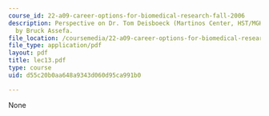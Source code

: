 ```yaml
---
course_id: 22-a09-career-options-for-biomedical-research-fall-2006
description: Perspective on Dr. Tom Deisboeck (Martinos Center, HST/MGH), written
  by Bruck Assefa.
file_location: /coursemedia/22-a09-career-options-for-biomedical-research-fall-2006/d55c20b0aa648a9343d060d95ca991b0_lec13.pdf
file_type: application/pdf
layout: pdf
title: lec13.pdf
type: course
uid: d55c20b0aa648a9343d060d95ca991b0

---
```

None